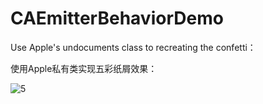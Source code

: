 # CAEmitterBehaviorDemo

Use Apple's undocuments class to recreating the confetti：

使用Apple私有类实现五彩纸屑效果：


![5](./image/5.gif)
